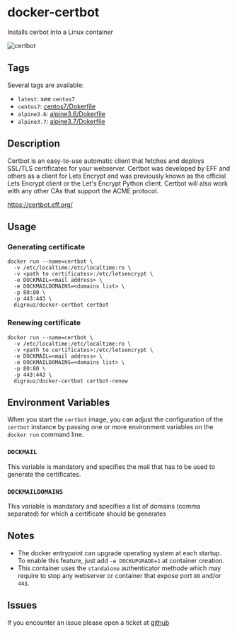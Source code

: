 # docker-certbot
Installs cerbot into a Linux container

![certbot](https://certbot.eff.org/images/certbot-logo-1A.svg)

## Tags
Several tags are available:
* `latest`: see `centos7`
* `centos7`: [centos7/Dokerfile](https://github.com/digrouz/docker-certbot/blob/centos7/Dockerfile)
* `alpine3.6`: [alpine3.6/Dokerfile](https://github.com/digrouz/docker-certbot/blob/alpine3.6/Dockerfile)
* `alpine3.7`: [alpine3.7/Dokerfile](https://github.com/digrouz/docker-certbot/blob/alpine3.7/Dockerfile)


## Description

Certbot is an easy-to-use automatic client that fetches and deploys SSL/TLS certificates for your webserver. Certbot was developed by EFF and others as a client for Lets Encrypt and was previously known as the official Lets Encrypt client or the Let's Encrypt Python client. Certbot will also work with any other CAs that support the ACME protocol.

https://certbot.eff.org/

## Usage
### Generating certificate
    docker run --name=certbot \
      -v /etc/localtime:/etc/localtime:ro \
      -v <path to certificates>:/etc/letsencrypt \
      -e DOCKMAIL=<mail address> \
      -e DOCKMAILDOMAINS=<domains list> \
      -p 80:80 \
      -p 443:443 \
      digrouz/docker-certbot certbot

### Renewing certificate
    docker run --name=certbot \
      -v /etc/localtime:/etc/localtime:ro \
      -v <path to certificates>:/etc/letsencrypt \
      -e DOCKMAIL=<mail address> \
      -e DOCKMAILDOMAINS=<domains list> \
      -p 80:80 \
      -p 443:443 \
      digrouz/docker-certbot certbot-renew


## Environment Variables

When you start the `certbot` image, you can adjust the configuration of the `certbot` instance by passing one or more environment variables on the `docker run` command line.

### `DOCKMAIL`

This variable is mandatory and specifies the mail that has to be used to generate the certificates.

### `DOCKMAILDOMAINS`

This variable is mandatory and specifies a list of domains (comma separated)  for which a certificate should be generates

## Notes

* The docker entrypoint can upgrade operating system at each startup. To enable this feature, just add `-e DOCKUPGRADE=1` at container creation.
* This container uses the `standalone` authenticator methode which  may require to stop any webserver or container that expose port `80` and/or `443`.

## Issues

If you encounter an issue please open a ticket at [github](https://github.com/digrouz/docker-certbot/issues)
